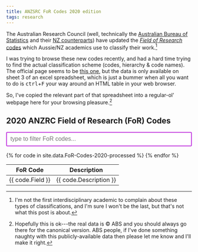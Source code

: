 ```yaml
---
title: ANZSRC FoR Codes 2020 edition
tags: research
---
```


The Australian Research Council (well, technically the [Australian Bureau of
Statistics](https://www.abs.gov.au) and their [NZ
counterparts](https://www.stats.govt.nz)) have updated the [_Field of Research_
codes](https://www.arc.gov.au/grants/grant-application/classification-codes-rfcd-seo-and-anzsic-codes)
which Aussie/NZ academics use to classify their
work.[^interdisciplinary-complaint]

[^interdisciplinary-complaint]:
    I'm not the first interdisciplinary academic to complain about these types
    of classifications, and I'm sure I won't be the last, but that's not what
    this post is about.

I was trying to browse these new codes recently, and had a hard time trying to
find the actual classification scheme (codes, hierarchy & code names). The
official page seems to be [this
one](https://www.abs.gov.au/AUSSTATS/abs@.nsf/Lookup/1297.0Main+Features12020?OpenDocument),
but the data is only available on sheet 3 of an excel spreadsheet, which is just
a bummer when all you want to do is <kbd>ctrl</kbd>+<kbd>F</kbd> your way around
an HTML table in your web browser.

So, I've copied the relevant part of that spreadsheet into a regular-ol' webpage
here for your browsing pleasure.[^hosting]

[^hosting]:
    Hopefully this is ok---the real data is © ABS and you should always go there
    for the canonical version. ABS people, if I've done something naughty with
    this publicly-available data then please let me know and I'll make it right.

## 2020 ANZRC Field of Research (FoR) Codes

<style>
#FoR-Codes-2020 tr.division-row {
  border-top: 2px solid #be2edd;
  font-weight: 900;
  font-size: 1.1em;
}
#FoR-Codes-2020 tr.group-row {
  border-top: 1px solid #be2edd;
  font-weight: 900;
}
#FoR-Codes-2020 .search {
  width: 100%;
  line-height: 1.6;
  font-size: 1rem;
  padding: 0.3rem 0.6rem;
  border: 2pt solid #be2edd;
  border-radius: 3px;
  margin-bottom: 1rem;
}
</style>

<div id="FoR-Codes-2020">
<input class="search" placeholder="type to filter FoR codes..." />
<table>
  <thead>
    <tr><th>FoR Code</th><th>Description</th></tr>
  </thead>
  <tbody class="list">
  {% for code in site.data.FoR-Codes-2020-processed %}
    <tr>
      <td class="FoR-code">{{ code.Field }}</td>
      <td class="FoR-description">{{ code.Description }}</td>
    </tr>
  {% endfor %}
  </tbody>
</table>
</div>

<script src="{% link assets/js/list.min.js %}"></script>

<script>
  const forCodeList = new List("FoR-Codes-2020", {valueNames: ["FoR-code", "FoR-description"]});
</script>
